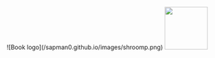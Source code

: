 <html>

<p align="center">
 ![Book logo](/sapman0.github.io/images/shroomp.png) <img width="100" height="100" src="shroomp.png">
</p>


</html>

